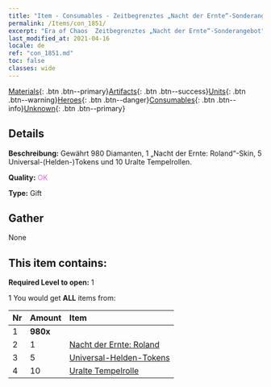 ```yaml
---
title: "Item - Consumables - Zeitbegrenztes „Nacht der Ernte“-Sonderangebot"
permalink: /Items/con_1851/
excerpt: "Era of Chaos  Zeitbegrenztes „Nacht der Ernte“-Sonderangebot"
last_modified_at: 2021-04-16
locale: de
ref: "con_1851.md"
toc: false
classes: wide
---
```

 [Materials](/de/Items/){: .btn .btn--primary}[Artifacts](/de/Items/Artifacts/){: .btn .btn--success}[Units](/de/Items/Units/){: .btn .btn--warning}[Heroes](/de/Items/Heroes/){: .btn .btn--danger}[Consumables](/de/Items/Consumables/){: .btn .btn--info}[Unknown](/de/Items/Unknown/){: .btn .btn--primary}

## Details
 **Beschreibung:** Gewährt 980 Diamanten, 1 „Nacht der Ernte: Roland“-Skin, 5 Universal-(Helden-)Tokens und 10 Uralte Tempelrollen.

 **Quality:** <span style="color: #DA70D6">OK</span>

 **Type:** Gift

## Gather

  None

## This item contains:

 **Required Level to open:** 1

 1 You would get **ALL** items  from:

  | Nr | Amount |     Item    |
  |:---|:-------|:------------|
  | 1 |  **980x** | <i class="fas fa-gem"/> |  | 
  | 2 | 1 | [Nacht der Ernte: Roland](/de/Items/con_1034/) |  | 
  | 3 | 5 | [Universal-Helden-Tokens](/de/Items/her_358/) |  | 
  | 4 | 10 | [Uralte Tempelrolle](/de/Items/con_697/) |  | 
